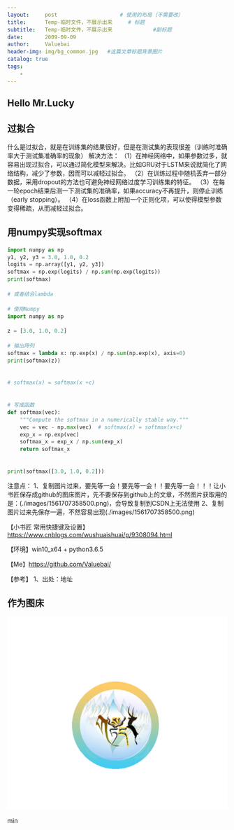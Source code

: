 ```yaml
---
layout:     post					# 使用的布局（不需要改）
title:      Temp-临时文件，不展示出来		# 标题
subtitle:   Temp-临时文件，不展示出来    			#副标题
date:       2009-09-09
author:     Valuebai
header-img: img/bg_common.jpg 	#这篇文章标题背景图片
catalog: true
tags:
    - 
---
```




## Hello Mr.Lucky


## 过拟合

什么是过拟合，就是在训练集的结果很好，但是在测试集的表现很差（训练时准确率大于测试集准确率的现象）
解决方法：
（1）在神经网络中，如果参数过多，就容易出现过拟合，可以通过简化模型来解决。比如GRU对于LSTM来说就简化了网络结构，减少了参数，因而可以减轻过拟合。
（2）在训练过程中随机丢弃一部分数据，采用dropout的方法也可避免神经网络过度学习训练集的特征。
（3）在每一轮epoch结束后测一下测试集的准确率，如果accuracy不再提升，则停止训练（early stopping）。
（4）在loss函数上附加一个正则化项，可以使得模型参数变得稀疏，从而减轻过拟合。



## 用numpy实现softmax

```python
import numpy as np 
y1, y2, y3 = 3.0, 1.0, 0.2
logits = np.array([y1, y2, y3])
softmax = np.exp(logits) / np.sum(np.exp(logits))
print(softmax)

# 或者结合lambda

# 使用Numpy
import numpy as np

z = [3.0, 1.0, 0.2]

# 输出阵列
softmax = lambda x: np.exp(x) / np.sum(np.exp(x), axis=0)
print(softmax(z))


# softmax(x) = softmax(x +c)


# 写成函数
def softmax(vec):
    """Compute the softmax in a numerically stable way."""
    vec = vec - np.max(vec)  # softmax(x) = softmax(x+c)
    exp_x = np.exp(vec)
    softmax_x = exp_x / np.sum(exp_x)
    return softmax_x


print(softmax([3.0, 1.0, 0.2]))

```



注意点：
1、复制图片过来，要先等一会！要先等一会！！要先等一会！！！让小书匠保存成github的图床图片，先不要保存到github上的文章，不然图片获取用的是：(./images/1561707358500.png)，会导致复制到CSDN上无法使用
2、复制图片过来先保存一遍，不然容易出现(./images/1561707358500.png)



【小书匠 常用快捷键及设置】https://www.cnblogs.com/wushuaishuai/p/9308094.html



【环境】win10_x64 + python3.6.5


【Me】https://github.com/Valuebai/


【参考】
1、出处：地址






作为图床
---

![enter description here](https://www.github.com/Valuebai/Valuebai.github.io/raw/master/img/201911301575117589023.png)



min







